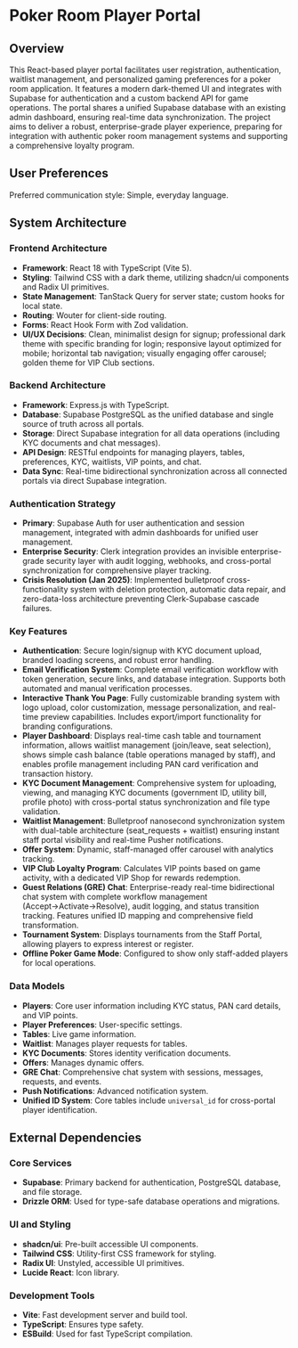 # Poker Room Player Portal

## Overview

This React-based player portal facilitates user registration, authentication, waitlist management, and personalized gaming preferences for a poker room application. It features a modern dark-themed UI and integrates with Supabase for authentication and a custom backend API for game operations. The portal shares a unified Supabase database with an existing admin dashboard, ensuring real-time data synchronization. The project aims to deliver a robust, enterprise-grade player experience, preparing for integration with authentic poker room management systems and supporting a comprehensive loyalty program.

## User Preferences

Preferred communication style: Simple, everyday language.

## System Architecture

### Frontend Architecture
- **Framework**: React 18 with TypeScript (Vite 5).
- **Styling**: Tailwind CSS with a dark theme, utilizing shadcn/ui components and Radix UI primitives.
- **State Management**: TanStack Query for server state; custom hooks for local state.
- **Routing**: Wouter for client-side routing.
- **Forms**: React Hook Form with Zod validation.
- **UI/UX Decisions**: Clean, minimalist design for signup; professional dark theme with specific branding for login; responsive layout optimized for mobile; horizontal tab navigation; visually engaging offer carousel; golden theme for VIP Club sections.

### Backend Architecture
- **Framework**: Express.js with TypeScript.
- **Database**: Supabase PostgreSQL as the unified database and single source of truth across all portals.
- **Storage**: Direct Supabase integration for all data operations (including KYC documents and chat messages).
- **API Design**: RESTful endpoints for managing players, tables, preferences, KYC, waitlists, VIP points, and chat.
- **Data Sync**: Real-time bidirectional synchronization across all connected portals via direct Supabase integration.

### Authentication Strategy
- **Primary**: Supabase Auth for user authentication and session management, integrated with admin dashboards for unified user management.
- **Enterprise Security**: Clerk integration provides an invisible enterprise-grade security layer with audit logging, webhooks, and cross-portal synchronization for comprehensive player tracking.
- **Crisis Resolution (Jan 2025)**: Implemented bulletproof cross-functionality system with deletion protection, automatic data repair, and zero-data-loss architecture preventing Clerk-Supabase cascade failures.

### Key Features
- **Authentication**: Secure login/signup with KYC document upload, branded loading screens, and robust error handling.
- **Email Verification System**: Complete email verification workflow with token generation, secure links, and database integration. Supports both automated and manual verification processes.
- **Interactive Thank You Page**: Fully customizable branding system with logo upload, color customization, message personalization, and real-time preview capabilities. Includes export/import functionality for branding configurations.
- **Player Dashboard**: Displays real-time cash table and tournament information, allows waitlist management (join/leave, seat selection), shows simple cash balance (table operations managed by staff), and enables profile management including PAN card verification and transaction history.
- **KYC Document Management**: Comprehensive system for uploading, viewing, and managing KYC documents (government ID, utility bill, profile photo) with cross-portal status synchronization and file type validation.
- **Waitlist Management**: Bulletproof nanosecond synchronization system with dual-table architecture (seat_requests + waitlist) ensuring instant staff portal visibility and real-time Pusher notifications.
- **Offer System**: Dynamic, staff-managed offer carousel with analytics tracking.
- **VIP Club Loyalty Program**: Calculates VIP points based on game activity, with a dedicated VIP Shop for rewards redemption.
- **Guest Relations (GRE) Chat**: Enterprise-ready real-time bidirectional chat system with complete workflow management (Accept→Activate→Resolve), audit logging, and status transition tracking. Features unified ID mapping and comprehensive field transformation.
- **Tournament System**: Displays tournaments from the Staff Portal, allowing players to express interest or register.
- **Offline Poker Game Mode**: Configured to show only staff-added players for local operations.

### Data Models
- **Players**: Core user information including KYC status, PAN card details, and VIP points.
- **Player Preferences**: User-specific settings.
- **Tables**: Live game information.
- **Waitlist**: Manages player requests for tables.
- **KYC Documents**: Stores identity verification documents.
- **Offers**: Manages dynamic offers.
- **GRE Chat**: Comprehensive chat system with sessions, messages, requests, and events.
- **Push Notifications**: Advanced notification system.
- **Unified ID System**: Core tables include `universal_id` for cross-portal player identification.

## External Dependencies

### Core Services
- **Supabase**: Primary backend for authentication, PostgreSQL database, and file storage.
- **Drizzle ORM**: Used for type-safe database operations and migrations.

### UI and Styling
- **shadcn/ui**: Pre-built accessible UI components.
- **Tailwind CSS**: Utility-first CSS framework for styling.
- **Radix UI**: Unstyled, accessible UI primitives.
- **Lucide React**: Icon library.

### Development Tools
- **Vite**: Fast development server and build tool.
- **TypeScript**: Ensures type safety.
- **ESBuild**: Used for fast TypeScript compilation.